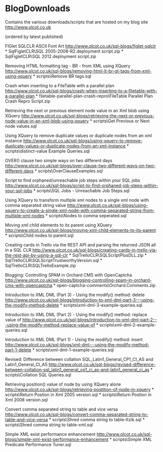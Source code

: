 BlogDownloads
=============

Contains the various downloads/scripts that are hosted on my blog site
http://www.olcot.co.uk


(ordered by latest published)

FIGlet SQLCLR ASCII Font Art
http://www.olcot.co.uk/sql-blogs/figlet-sqlclr
	*	SqlFigletCLR\SQL 2005-2008-R2.deployment script.zip
	*	SqlFigletCLR\SQL 2012.deployment script.zip

Removing HTML formatting tag - BR - from XML using XQuery
http://www.olcot.co.uk/sql-blogs/removing-html-lt-br-gt-tags-from-xml-using-xquery
	*	scripts\Remove BR tags.sql

Crash when inserting to a FileTable with a parallel plan
http://www.olcot.co.uk/sql-blogs/crash-when-inserting-to-a-filetable-with-a-parallel-plan
	*	filetable-parallel-plan-crash-repro\FileTable Parallel Plan Crash Repro Script.zip

Retrieving the next or previous element node value in an Xml blob using XQuery
http://www.olcot.co.uk/sql-blogs/retrieving-the-next-or-previous-node-value-in-an-xml-blob-using-xquery
	*	scripts\Get Previous or Next node values.sql

Using XQuery to remove duplicate values or duplicate nodes from an xml instance
http://www.olcot.co.uk/sql-blogs/using-xquery-to-remove-duplicate-values-or-duplicate-nodes-from-an-xml-instance
	*	scripts\distinct-value Example Queries.sql

OVER() clause two simple ways on two different days
http://www.olcot.co.uk/sql-blogs/over-clause-two-different-ways-on-two-different-days
	*	scripts\OverClauseExamples.sql

Script to find orphaned/unreachable job steps within your SQL jobs
http://www.olcot.co.uk/sql-blogs/script-to-find-orphaned-job-steps-within-your-sql-jobs
	*	scripts\SQL Jobs - Unreachable Job Steps.sql

Using XQuery to transform multiple xml nodes to a single xml node with comma separated string value
http://www.olcot.co.uk/sql-blogs/using-xquery-to-create-a-single-xml-node-with-comma-separated-string-from-multiple-xml-nodes
	*	scripts\Nodes to comma seperated.sql

Moving xml child elements to its parent using XQuery
http://www.olcot.co.uk/sql-blogs/moving-xml-child-elements-to-its-parent
	*	scripts\Child nodes to parent.sql

Creating cards in Trello via the REST API and parsing the returned JSON all in a SQL CLR
http://www.olcot.co.uk/sql-blogs/creating-cards-in-trello-via-the-rest-api-by-using-a-sql-clr
	*	SqlTrelloCLR\SQLScriptPlusDLL.zip
	*	SqlTrelloCLR\SQLScriptTrustworthyVersion.sql
	*	SqlTrelloCLR\SQLTrelloExample.zip

Blogging: Controlling SPAM in Orchard CMS with OpenCaptcha
http://www.olcot.co.uk/sql-blogs/blogging-controlling-spam-in-orchard-cms-with-opencaptcha
	*	open-captcha-comments\Orchard.Comments.zip

Introduction to XML DML (Part 3) - Using the modify() method: delete
http://www.olcot.co.uk/sql-blogs/introduction-to-xml-dml-part-3---using-the-modify-method-delete
	*	scripts\xml-dml-3-example-queries.sql
		
Introduction to XML DML (Part 2) - Using the modify() method: replace value of
http://www.olcot.co.uk/sql-blogs/introduction-to-xml-dml-part-2---using-the-modify-method-replace-value-of
	*	scripts\xml-dml-2-example-queries.sql

Introduction to XML DML (Part 1) - Using the modify() method: insert
http://www.olcot.co.uk/sql-blogs/xml-dml---using-the-modify-method-part-1-delete
	*	scripts\xml-dml-1-example-queries.sql

Revised: Difference between collation SQL_Latin1_General_CP1_CI_AS and Latin1_General_CI_AS
http://www.olcot.co.uk/sql-blogs/revised-difference-between-collation-sql_latin1_general_cp1_ci_as-and-latin1_general_ci_as
	*	scripts\Collation SQL Queries.sql

Retrieving position() value of node by using XQuery alone
http://www.olcot.co.uk/sql-blogs/retrieving-postition-of-node-in-xquery
	*	scripts\Return Postion in Xml 2005 version.sql
	*	scripts\Return Postion in Xml 2008 version.sql

Convert comma separated string to table and vice versa
http://www.olcot.co.uk/sql-blogs/convert-comma-separated-string-to-table-and-vice-versa
	*	scripts\Shred comma string to table-Itzik.sql
	*	scripts\Shred comma string to table-xml.sql

Simple XML exist performance enhancement
http://www.olcot.co.uk/sql-blogs/simple-xml-exist-performance-enhancement
	*	scripts\Simple XML Predicate Performance Tuner.sql



